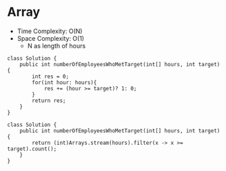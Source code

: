 # Array
* Time Complexity: O(N)
* Space Complexity: O(1)
	* N as length of hours
```
class Solution {
    public int numberOfEmployeesWhoMetTarget(int[] hours, int target) {
        int res = 0;
        for(int hour: hours){
            res += (hour >= target)? 1: 0;
        }
        return res;
    }
}
```
```
class Solution {
    public int numberOfEmployeesWhoMetTarget(int[] hours, int target) {
        return (int)Arrays.stream(hours).filter(x -> x >= target).count();
    }
}
```
